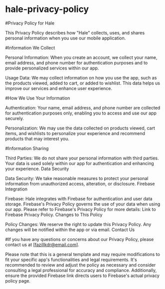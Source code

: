 # hale-privacy-policy


#Privacy Policy for Hale

This Privacy Policy describes how "Hale" collects, uses, and shares personal information when you use our mobile application.

#Information We Collect

Personal Information: When you create an account, we collect your name, email address, and phone number for authentication purposes and to provide personalized services within our app.

Usage Data: We may collect information on how you use the app, such as the products viewed, added to cart, or added to wishlist. This data helps us improve our services and enhance user experience.

#How We Use Your Information

Authentication: Your name, email address, and phone number are collected for authentication purposes only, enabling you to access and use our app securely.

Personalization: We may use the data collected on products viewed, cart items, and wishlists to personalize your experience and recommend products that may interest you.

#Information Sharing

Third Parties: We do not share your personal information with third parties. Your data is used solely within our app for authentication and enhancing your experience.
Data Security

Data Security: We take reasonable measures to protect your personal information from unauthorized access, alteration, or disclosure.
Firebase Integration

Firebase: Hale integrates with Firebase for authentication and user data storage. Firebase's Privacy Policy governs the use of your data when using our app. Please refer to Firebase's Privacy Policy for more details: Link to Firebase Privacy Policy.
Changes to This Policy

Policy Changes: We reserve the right to update this Privacy Policy. Any changes will be notified within the app or via email.
Contact Us

#If you have any questions or concerns about our Privacy Policy, please contact us at [fazillkdr@email.com].

Please note that this is a general template and may require modifications to fit your specific app's functionalities and legal requirements. It's recommended to review and adjust the policy as necessary and consider consulting a legal professional for accuracy and compliance. Additionally, ensure the provided Firebase link directs users to Firebase's actual privacy policy page.
